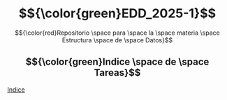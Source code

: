 # $${\color{green}EDD_2025-1}$$
$${\color{red}Repositorio \space para \space la \space materia \space Estructura \space de \space Datos}$$
## $${\color{green}Indice \space de \space Tareas}$$
[Indice](https://github.com/kno4/EDD_2025-1/blob/main/Tareas/INDICE_TAREAS.md)

